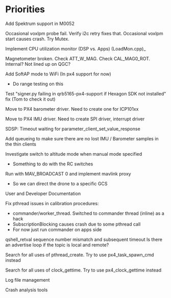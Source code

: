
# Priorities

Add Spektrum support in M0052

Occasional voxlpm probe fail. Verify i2c retry fixes that.
Occasional voxlpm start causes crash. Try Mutex.

Implement CPU utilization monitor (DSP vs. Apps) (LoadMon.cpp)_

Magnetometer broken. Check ATT_W_MAG. Check CAL_MAG0_ROT. Internal? Not lined up on QGC?

Add SoftAP mode to WiFi (In px4 support for now)
- Do range testing on this

Test "signer.py failing in qrb5165-px4-support if Hexagon SDK not installed" fix (Tom to check it out)

Move to PX4 barometer driver. Need to create one for ICP101xx

Move to PX4 IMU driver. Need to create SPI driver, interrupt driver

SDSP: Timeout waiting for parameter_client_set_value_response

Add queueing to make sure there are no lost IMU / Barometer samples in the thin clients

Investigate switch to altitude mode when manual mode specified
- Something to do with the RC switches

Run with MAV_BROADCAST 0 and implement mavlink proxy
   * So we can direct the drone to a specific GCS

User and Developer Documentation

Fix pthread issues in calibration procedures:
- commander/worker_thread. Switched to commander thread (inline) as a hack
- SubscriptionBlocking causes crash due to some pthread call
- For now just run commander on apps side

qshell_retval sequence number mismatch and subsequent timeout
Is there an advertise loop if the topic is local and remote?

Search for all uses of pthread_create. Try to use px4_task_spawn_cmd instead

Search for all uses of clock_gettime. Try to use px4_clock_gettime instead

Log file management

Crash analysis tools
